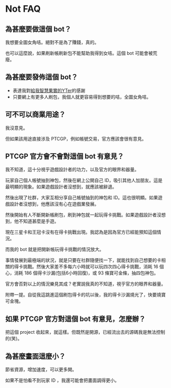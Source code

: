 # Not FAQ

## 為甚麼要做這個 bot？

我想要全圖女角咭。絕對不是為了賺錢，真的。

也可以這麼說，如果刷新帳刷新包不能幫助我得到女咭。這個 bot 可能會被荒廢。

## 為甚麼要發佈這個 bot？

- 表達我對[給我智慧果實的YTer](https://www.youtube.com/watch?v=E4VI8nuzDdo)的感謝
- 只要網上有更多人刷包，我個人就更容易得到想要的咭，全圖女角咭。

## 可不可以商業用途？

我沒意見。

但如果該用途直接涉及 PTCGP，例如帳號交易，官方應該會很有意見。

## PTCGP 官方會不會對這個 bot 有意見？

我不知道，這十分視乎遊戲設計者的功力，以及官方的眼界和器量。

玩家自己個人帳號抽到神包，然後在網上公開自己 ID，吸引其他人加朋友。這是最明顯的現象。如果遊戲設計者沒想到，就應該被辭退。

然後出現了社群，大家互相分享自己帳號抽到的神包和 ID。這也很明顯。如果遊戲設計者沒想到，他應該沒有心在遊戲業發展。

然後開始有人不斷開新帳刷包，刷到神包就一起玩得卡挑戰。如果遊戲設計者沒想到，他不知道甚麼是手遊。

現在三星卡和王冠卡沒有在得卡挑戰出現。我認為是因為官方已經能預知這個情況。

而我的 bot 就是把開新帳玩得卡挑戰的情況放大。

事情發展到最極端的狀況，就是只要在社群隨便找一下，就能找到自己想要的卡相關的得卡挑戰。然後大家差不多每六小時就可以玩四次四心得卡挑戰，消耗 16 個心，消耗 186 個得卡沙漏(包括6小時回復)，或 93 條寶可金條，抽四包神包。

官方會否對以上的情況樂見其成？老實說我真的不知道，視乎官方的眼界和器量。

附帶一提。自從我這跳進這個刷包得卡的坑以後，我的得卡沙漏燒光了，快要燒寶可金塊。

## 如果 PTCGP 官方對這個 bot 有意見，怎麼辦？

把這個 project 收起來，就這樣。但既然是開源，已經流出去的源碼我是無法控制的(笑)。

## 為甚麼畫面這麼小？

節省資源，增加速度，可以更多開。

如果不是怕看不到玩家 ID ，我還可能會把畫面調得更小。
